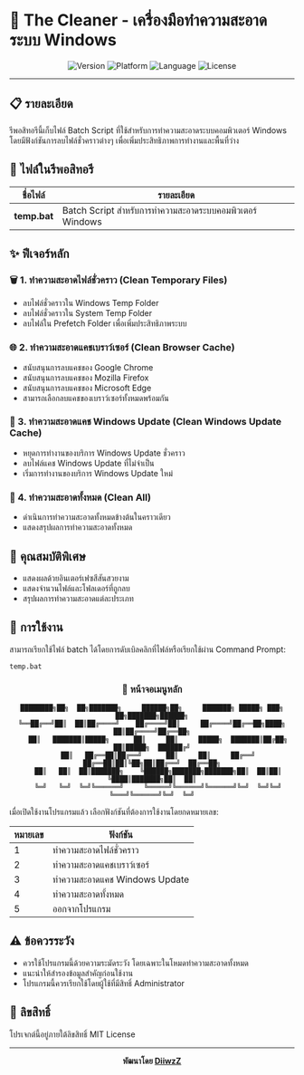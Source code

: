 # 🧹 The Cleaner - เครื่องมือทำความสะอาดระบบ Windows

<div align="center">
  
![Version](https://img.shields.io/badge/เวอร์ชัน-1.0-brightgreen)
![Platform](https://img.shields.io/badge/แพลตฟอร์ม-Windows-blue)
![Language](https://img.shields.io/badge/ภาษา-Batch-orange)
![License](https://img.shields.io/badge/ลิขสิทธิ์-MIT-lightgrey)

</div>

---

## 📋 รายละเอียด

รีพอสิทอรีนี้เก็บไฟล์ Batch Script ที่ใช้สำหรับการทำความสะอาดระบบคอมพิวเตอร์ Windows โดยมีฟังก์ชันการลบไฟล์ชั่วคราวต่างๆ เพื่อเพิ่มประสิทธิภาพการทำงานและพื้นที่ว่าง

## 📂 ไฟล์ในรีพอสิทอรี

| ชื่อไฟล์ | รายละเอียด |
|---------|------------|
| **temp.bat** | Batch Script สำหรับการทำความสะอาดระบบคอมพิวเตอร์ Windows |

## ✨ ฟีเจอร์หลัก

### 🗑️ 1. ทำความสะอาดไฟล์ชั่วคราว (Clean Temporary Files)
- ลบไฟล์ชั่วคราวใน Windows Temp Folder
- ลบไฟล์ชั่วคราวใน System Temp Folder
- ลบไฟล์ใน Prefetch Folder เพื่อเพิ่มประสิทธิภาพระบบ

### 🌐 2. ทำความสะอาดแคชเบราว์เซอร์ (Clean Browser Cache)
- สนับสนุนการลบแคชของ Google Chrome
- สนับสนุนการลบแคชของ Mozilla Firefox
- สนับสนุนการลบแคชของ Microsoft Edge
- สามารถเลือกลบแคชของเบราว์เซอร์ทั้งหมดพร้อมกัน

### 🔄 3. ทำความสะอาดแคช Windows Update (Clean Windows Update Cache)
- หยุดการทำงานของบริการ Windows Update ชั่วคราว
- ลบไฟล์แคช Windows Update ที่ไม่จำเป็น
- เริ่มการทำงานของบริการ Windows Update ใหม่

### 🧹 4. ทำความสะอาดทั้งหมด (Clean All)
- ดำเนินการทำความสะอาดทั้งหมดข้างต้นในคราวเดียว
- แสดงสรุปผลการทำความสะอาดทั้งหมด

## 🎨 คุณสมบัติพิเศษ
- แสดงผลด้วยอินเตอร์เฟซสีสันสวยงาม
- แสดงจำนวนไฟล์และโฟลเดอร์ที่ถูกลบ
- สรุปผลการทำความสะอาดแต่ละประเภท

## 🚀 การใช้งาน

สามารถเรียกใช้ไฟล์ batch ได้โดยการดับเบิลคลิกที่ไฟล์หรือเรียกใช้ผ่าน Command Prompt:

```batch
temp.bat
```

<div align="center">
  
### 📱 หน้าจอเมนูหลัก

```
████████╗██╗  ██╗███████╗     ██████╗██╗     ███████╗ █████╗ ███╗   ██╗███████╗██████╗
╚══██╔══╝██║  ██║██╔════╝    ██╔════╝██║     ██╔════╝██╔══██╗████╗  ██║██╔════╝██╔══██╗
   ██║   ███████║█████╗      ██║     ██║     █████╗  ███████║██╔██╗ ██║█████╗  ██████╔╝
   ██║   ██╔══██║██╔══╝      ██║     ██║     ██╔══╝  ██╔══██║██║╚██╗██║██╔══╝  ██╔══██╗
   ██║   ██║  ██║███████╗    ╚██████╗███████╗███████╗██║  ██║██║ ╚████║███████╗██║  ██║
   ╚═╝   ╚═╝  ╚═╝╚══════╝     ╚═════╝╚══════╝╚══════╝╚═╝  ╚═╝╚═╝  ╚═══╝╚══════╝╚═╝  ╚═╝
```
  
</div>

เมื่อเปิดใช้งานโปรแกรมแล้ว เลือกฟังก์ชันที่ต้องการใช้งานโดยกดหมายเลข:

| หมายเลข | ฟังก์ชัน |
|---------|---------|
| 1 | ทำความสะอาดไฟล์ชั่วคราว |
| 2 | ทำความสะอาดแคชเบราว์เซอร์ |
| 3 | ทำความสะอาดแคช Windows Update |
| 4 | ทำความสะอาดทั้งหมด |
| 5 | ออกจากโปรแกรม |

## ⚠️ ข้อควรระวัง

- ควรใช้โปรแกรมนี้ด้วยความระมัดระวัง โดยเฉพาะในโหมดทำความสะอาดทั้งหมด
- แนะนำให้สำรองข้อมูลสำคัญก่อนใช้งาน
- โปรแกรมนี้ควรเรียกใช้โดยผู้ใช้ที่มีสิทธิ์ Administrator

## 📜 ลิขสิทธิ์

โปรเจกต์นี้อยู่ภายใต้ลิขสิทธิ์ MIT License

---

<div align="center">
  
**พัฒนาโดย [DiiwzZ](https://github.com/DiiwzZ)**

</div> 
